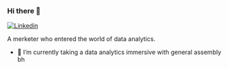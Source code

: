### Hi there 👋

[![Linkedin](https://img.shields.io/badge/LinkedIn-Yasmina%20Abuhendi-blue?logo=Linkedin&logoColor=blue&labelColor=white)](https://www.linkedin.com/in/yasminakoshel/)

A merketer who entered the world of data analytics.

- 🔭 I’m currently taking a data analytics immersive with general assembly bh


